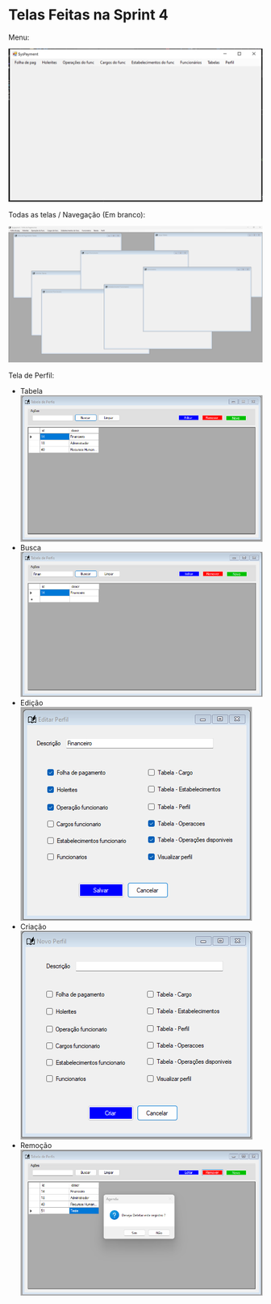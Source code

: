 # Telas Feitas na Sprint 4

Menu:

![Untitled](<../images/telassprint4%20(7).png>)

Todas as telas / Navegação (Em branco):

![Untitled](<../images/telassprint4%20(1).png>)

Tela de Perfil:

- Tabela
  ![Untitled](<../images/telassprint4%20(2).png>)
- Busca
  ![Untitled](<../images/telassprint4%20(3).png>)
- Edição
  ![Untitled](<../images/telassprint4%20(4).png>)
- Criação
  ![Untitled](<../images/telassprint4%20(5).png>)
- Remoção
  ![Untitled](<../images/telassprint4%20(6).png>)
